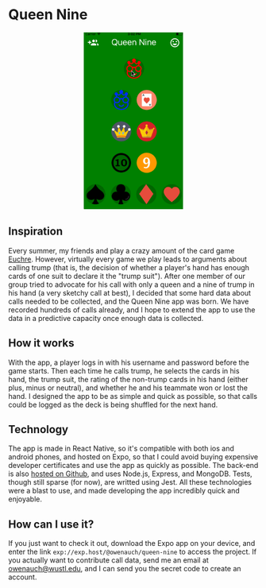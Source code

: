 # Queen Nine
<p align="center">
  <img src='assets/queen-nine.gif' width="200px" />
</p>

## Inspiration
Every summer, my friends and play a crazy amount of the card game [Euchre](https://en.wikipedia.org/wiki/Euchre). However, virtually every game we play leads to arguments about calling trump (that is, the decision of whether a player's hand has enough cards of one suit to declare it the "trump suit"). After one member of our group tried to advocate for his call with only a queen and a nine of trump in his hand (a very sketchy call at best), I decided that some hard data about calls needed to be collected, and the Queen Nine app was born. We have recorded hundreds of calls already, and I hope to extend the app to use the data in a predictive capacity once enough data is collected.

## How it works
With the app, a player logs in with his username and password before the game starts. Then each time he calls trump, he selects the cards in his hand, the trump suit, the rating of the non-trump cards in his hand (either plus, minus or neutral), and whether he and his teammate won or lost the hand. I designed the app to be as simple and quick as possible, so that calls could be logged as the deck is being shuffled for the next hand.

## Technology
The app is made in React Native, so it's compatible with both ios and android phones, and hosted on Expo, so that I could avoid buying expensive developer certificates and use the app as quickly as possible. The back-end is also [hosted on Github](https://github.com/owenauch/queen-nine-backend), and uses Node.js, Express, and MongoDB. Tests, though still sparse (for now), are writted using Jest. All these technologies were a blast to use, and made developing the app incredibly quick and enjoyable.

## How can I use it?
If you just want to check it out, download the Expo app on your device, and enter the link `exp://exp.host/@owenauch/queen-nine` to access the project. If you actually want to contribute call data, send me an email at owenauch@wustl.edu, and I can send you the secret code to create an account.
